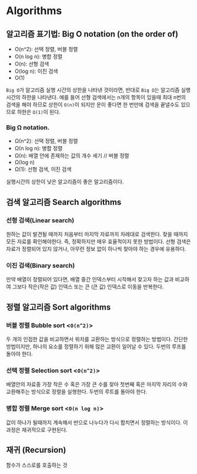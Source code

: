 # Algorithms

## 알고리즘 표기법: Big O notation (on the order of)

- O(n^2): 선택 정렬, 버블 정렬
- O(n log n): 병합 정렬
- O(n): 선형 검색
- O(log n): 이진 검색
- O(1)

`Big O`가 알고리즘 실행 시간의 상한을 나타낸 것이라면, 반대로 `Big Ω`는 알고리즘 실행 시간의 하한을 나타낸다.
예를 들어 선형 검색에서는 n개의 항목이 있을때 최대 n번의 검색을 해야 하므로 상한이 `O(n)`이 되지만 운이 좋다면 한 번만에 검색을 끝낼수도 있으므로 하한은 `Ω(1)`이 된다.

### Big Ω notation.

- Ω(n^2): 선택 정렬, 버블 정렬
- Ω(n log n): 병합 정렬
- Ω(n): 배열 안에 존재하는 값의 개수 세기 // 버블 정렬
- Ω(log n)
- Ω(1): 선형 검색, 이진 검색

실행시간의 상한이 낮은 알고리즘이 좋은 알고리즘이다.

## 검색 알고리즘 Search algorithms

### 선형 검색(Linear search)

원하는 값이 발견될 때까지 처음부터 마지막 자료까지 차례대로 검색한다. 찾을 때까지 모든 자료를 확인해야한다. 즉, 정확하지만 매우 효율적이지 못한 방법이다.
선형 검색은 자료가 정렬되어 있지 않거나, 아무런 정보 없이 하나씩 찾아야 하는 경우에 유용하다.

### 이진 검색(Binary search)

만약 배열이 정렬되어 있다면, 배열 중간 인덱스부터 시작해서 찾고자 하는 값과 비교하여 그보다 작은(작은 값) 인덱스 또는 큰 (큰 값) 인덱스로 이동을 반복한다.

## 정렬 알고리즘 Sort algorithms

### 버블 정렬 Bubble sort <`O(n^2)`>

두 개의 인접한 값을 비교하면서 위치를 교환하는 방식으로 정렬하는 방법이다. 간단한 방법이지만, 하나의 요소를 정렬하기 위해 많은 교환이 일어날 수 있다. 두번의 루프를 돌아야 한다.

### 선택 정렬 Selection sort <`O(n^2)`>

배열안의 자료중 가장 작은 수 혹은 가장 큰 수를 찾아 첫번째 혹은 마지막 자리의 수와 교환해주는 방식으로 정렬을 실행한다. 두번의 루트를 돌아야 한다.

### 병합 정렬 Merge sort <`O(n log n)`>

값이 하나가 될때까지 계속해서 반으로 나누다가 다시 합치면서 정렬하는 방식이다. 이 과정은 재귀적으로 구현된다.

## 재귀 (Recursion)

함수가 스스로를 호출하는 것
